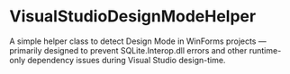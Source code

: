 # VisualStudioDesignModeHelper
A simple helper class to detect Design Mode in WinForms projects — primarily designed to prevent SQLite.Interop.dll errors and other runtime-only dependency issues during Visual Studio design-time.
